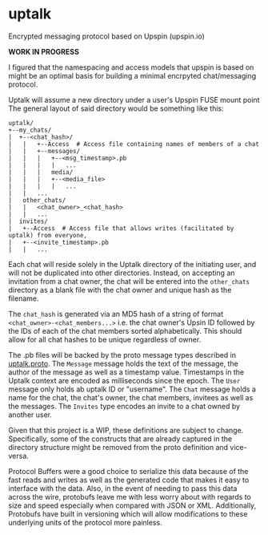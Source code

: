 # uptalk
Encrypted messaging protocol based on Upspin (upspin.io)

**WORK IN PROGRESS**

I figured that the namespacing and access models that upspin is based on might be an optimal basis for building a minimal encrpyted chat/messaging protocol.

Uptalk will assume a new directory under a user's Upspin FUSE mount point
The general layout of said directory would be something like this:

```
uptalk/
+--my_chats/
|  +--<chat_hash>/
|	|	+--Access  # Access file containing names of members of a chat
|	|	+--messages/
|	|	|	+--<msg_timestamp>.pb 
|	|	|	|	...
|	|	|	media/
|	|	|	+--<media_file>
|	|	|	|	...
|	|	...
|	other_chats/
|	|	<chat_owner>_<chat_hash>
|	|	...
|  invites/
|	+--Access  # Access file that allows writes (facilitated by uptalk) from everyone, 
|	+--<invite_timestamp>.pb
|	|	...
```

Each chat will reside solely in the Uptalk directory of the initiating user, and will not be duplicated into other directories.
Instead, on accepting an invitation from a chat owner, the chat will be entered into the `other_chats` directory as a blank file with the chat owner and unique hash as the filename.

The `chat_hash` is generated via an MD5 hash of a string of format `<chat_owner>-<chat_members...>` i.e. the chat owner's Upsin ID followed by the IDs of each of the chat members sorted alphabetically.
This should allow for all chat hashes to be unique regardless of owner.

The .pb files will be backed by the proto message types described in [uptalk.proto](./uptalk.proto). 
The `Message` message holds the text of the message, the author of the message as well as a timestamp value. Timestamps in the Uptalk context are encoded as milliseconds since the epoch.
The `User` message only holds ab uptalk ID or "username".
The `Chat` message holds a name for the chat, the chat's owner, the chat members, invitees as well as the messages.
The `Invites` type encodes an invite to a chat owned by another user.

Given that this project is a WIP, these definitions are subject to change.
Specifically, some of the constructs that are already captured in the directory structure might be removed from the proto definition and vice-versa.

Protocol Buffers were a good choice to serialize this data because of the fast reads and writes as well as the generated code that makes it easy to interface with the data.
Also, in the event of needing to pass this data across the wire, protobufs leave me with less worry about with regards to size and speed especially when compared with JSON or XML. 
Additionally, Protobufs have built in versioning which will allow modifications to these underlying units of the protocol more painless.



